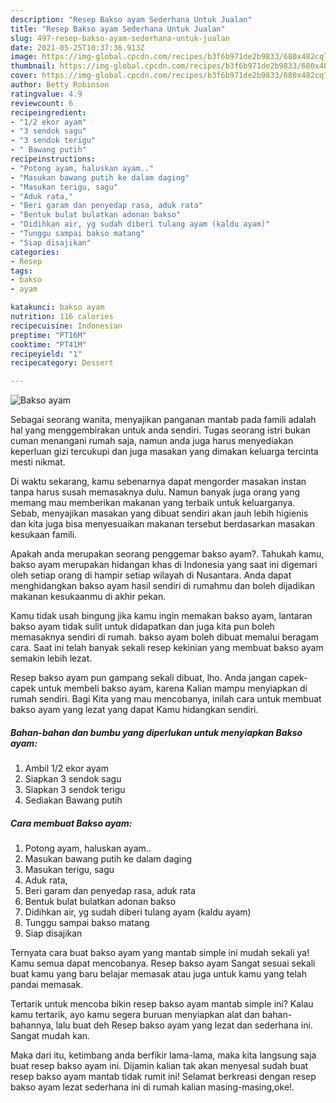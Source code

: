 ```yaml
---
description: "Resep Bakso ayam Sederhana Untuk Jualan"
title: "Resep Bakso ayam Sederhana Untuk Jualan"
slug: 497-resep-bakso-ayam-sederhana-untuk-jualan
date: 2021-05-25T10:37:36.913Z
image: https://img-global.cpcdn.com/recipes/b3f6b971de2b9833/680x482cq70/bakso-ayam-foto-resep-utama.jpg
thumbnail: https://img-global.cpcdn.com/recipes/b3f6b971de2b9833/680x482cq70/bakso-ayam-foto-resep-utama.jpg
cover: https://img-global.cpcdn.com/recipes/b3f6b971de2b9833/680x482cq70/bakso-ayam-foto-resep-utama.jpg
author: Betty Robinson
ratingvalue: 4.9
reviewcount: 6
recipeingredient:
- "1/2 ekor ayam"
- "3 sendok sagu"
- "3 sendok terigu"
- " Bawang putih"
recipeinstructions:
- "Potong ayam, haluskan ayam.."
- "Masukan bawang putih ke dalam daging"
- "Masukan terigu, sagu"
- "Aduk rata,"
- "Beri garam dan penyedap rasa, aduk rata"
- "Bentuk bulat bulatkan adonan bakso"
- "Didihkan air, yg sudah diberi tulang ayam (kaldu ayam)"
- "Tunggu sampai bakso matang"
- "Siap disajikan"
categories:
- Resep
tags:
- bakso
- ayam

katakunci: bakso ayam 
nutrition: 116 calories
recipecuisine: Indonesian
preptime: "PT16M"
cooktime: "PT41M"
recipeyield: "1"
recipecategory: Dessert

---
```



![Bakso ayam](https://img-global.cpcdn.com/recipes/b3f6b971de2b9833/680x482cq70/bakso-ayam-foto-resep-utama.jpg)

Sebagai seorang wanita, menyajikan panganan mantab pada famili adalah hal yang menggembirakan untuk anda sendiri. Tugas seorang istri bukan cuman menangani rumah saja, namun anda juga harus menyediakan keperluan gizi tercukupi dan juga masakan yang dimakan keluarga tercinta mesti nikmat.

Di waktu  sekarang, kamu sebenarnya dapat mengorder masakan instan tanpa harus susah memasaknya dulu. Namun banyak juga orang yang memang mau memberikan makanan yang terbaik untuk keluarganya. Sebab, menyajikan masakan yang dibuat sendiri akan jauh lebih higienis dan kita juga bisa menyesuaikan makanan tersebut berdasarkan masakan kesukaan famili. 



Apakah anda merupakan seorang penggemar bakso ayam?. Tahukah kamu, bakso ayam merupakan hidangan khas di Indonesia yang saat ini digemari oleh setiap orang di hampir setiap wilayah di Nusantara. Anda dapat menghidangkan bakso ayam hasil sendiri di rumahmu dan boleh dijadikan makanan kesukaanmu di akhir pekan.

Kamu tidak usah bingung jika kamu ingin memakan bakso ayam, lantaran bakso ayam tidak sulit untuk didapatkan dan juga kita pun boleh memasaknya sendiri di rumah. bakso ayam boleh dibuat memalui beragam cara. Saat ini telah banyak sekali resep kekinian yang membuat bakso ayam semakin lebih lezat.

Resep bakso ayam pun gampang sekali dibuat, lho. Anda jangan capek-capek untuk membeli bakso ayam, karena Kalian mampu menyiapkan di rumah sendiri. Bagi Kita yang mau mencobanya, inilah cara untuk membuat bakso ayam yang lezat yang dapat Kamu hidangkan sendiri.

<!--inarticleads1-->

##### Bahan-bahan dan bumbu yang diperlukan untuk menyiapkan Bakso ayam:

1. Ambil 1/2 ekor ayam
1. Siapkan 3 sendok sagu
1. Siapkan 3 sendok terigu
1. Sediakan  Bawang putih




<!--inarticleads2-->

##### Cara membuat Bakso ayam:

1. Potong ayam, haluskan ayam..
1. Masukan bawang putih ke dalam daging
1. Masukan terigu, sagu
1. Aduk rata,
1. Beri garam dan penyedap rasa, aduk rata
1. Bentuk bulat bulatkan adonan bakso
1. Didihkan air, yg sudah diberi tulang ayam (kaldu ayam)
1. Tunggu sampai bakso matang
1. Siap disajikan




Ternyata cara buat bakso ayam yang mantab simple ini mudah sekali ya! Kamu semua dapat mencobanya. Resep bakso ayam Sangat sesuai sekali buat kamu yang baru belajar memasak atau juga untuk kamu yang telah pandai memasak.

Tertarik untuk mencoba bikin resep bakso ayam mantab simple ini? Kalau kamu tertarik, ayo kamu segera buruan menyiapkan alat dan bahan-bahannya, lalu buat deh Resep bakso ayam yang lezat dan sederhana ini. Sangat mudah kan. 

Maka dari itu, ketimbang anda berfikir lama-lama, maka kita langsung saja buat resep bakso ayam ini. Dijamin kalian tak akan menyesal sudah buat resep bakso ayam mantab tidak rumit ini! Selamat berkreasi dengan resep bakso ayam lezat sederhana ini di rumah kalian masing-masing,oke!.

